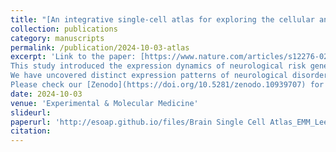 ```yaml
---
title: "[An integrative single-cell atlas for exploring the cellular and temporal specificity of genes related to neurological disorders during human brain development]"
collection: publications
category: manuscripts
permalink: /publication/2024-10-03-atlas
excerpt: 'Link to the paper: [https://www.nature.com/articles/s12276-024-01328-6](https://www.nature.com/articles/s12276-024-01328-6)<br>![atlas_fig1](http://esoap.github.io/images/Figure1_atlas.jpg)<br>
This study introduced the expression dynamics of neurological risk genes through human brain development by constructing a single-cell human brain atlas. <br>
We have uncovered distinct expression patterns of neurological disorder risk genes within cell differentiation trajectories and investigated the gene regulatory mechanisms during early brain development. <br><br>
Please check our [Zenodo](https://doi.org/10.5281/zenodo.10939707) for the Anndata and Seurat object of the atlas and gene dynamics plot for 3380 neurological risk genes!'
date: 2024-10-03
venue: 'Experimental & Molecular Medicine'
slideurl:
paperurl: 'http://esoap.github.io/files/Brain Single Cell Atlas_EMM_Lee.pdf'
citation: 
---
```


